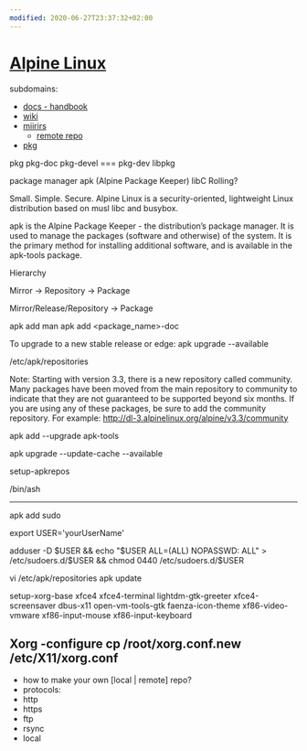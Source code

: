 ```yaml
---
modified: 2020-06-27T23:37:32+02:00
---
```


[Alpine Linux](https://alpinelinux.org)
=======================================


subdomains:
- [docs - handbook](https://docs.alpinelinux.org)
- [wiki](https://wiki.alpinelinux.org)
- [miirirs](https://mirrors.alpinelinux.org/) 
	- [remote repo](http://dl-cdn.alpinelinux.org/)
- [pkg](https://pkgs.alpinelinux.org/)

pkg
pkg-doc
pkg-devel === pkg-dev
libpkg


package manager apk (Alpine Package Keeper)
libC
Rolling?


Small. Simple. Secure.
Alpine Linux is a security-oriented, lightweight Linux distribution based on musl libc and busybox.



apk is the Alpine Package Keeper - the distribution’s package manager. It is used to manage the packages (software and otherwise) of the system. It is the primary method for installing additional software, and is available in the apk-tools package.

Hierarchy

Mirror -> Repository -> Package

Mirror/Release/Repository -> Package

apk add man
apk add <package_name>-doc


To upgrade to a new stable release or edge: apk upgrade --available



/etc/apk/repositories


Note: Starting with version 3.3, there is a new repository called community. Many packages have been moved from the main repository to community to indicate that they are not guaranteed to be supported beyond six months. If you are using any of these packages, be sure to add the community repository. For example: http://dl-3.alpinelinux.org/alpine/v3.3/community




apk add --upgrade apk-tools

apk upgrade --update-cache --available

setup-apkrepos




/bin/ash

-----------------------------------------------------------------------------------------------------------------------------------------
apk add sudo

export USER='yourUserName'

adduser -D $USER && echo "$USER ALL=(ALL) NOPASSWD: ALL" > /etc/sudoers.d/$USER && chmod 0440 /etc/sudoers.d/$USER

vi /etc/apk/repositories
apk update


setup-xorg-base xfce4 xfce4-terminal lightdm-gtk-greeter xfce4-screensaver dbus-x11 open-vm-tools-gtk faenza-icon-theme xf86-video-vmware xf86-input-mouse xf86-input-keyboard

Xorg -configure
cp /root/xorg.conf.new /etc/X11/xorg.conf
-------------------------------------------------------------------------------------------------------------------------------------------
- how to make your own [local | remote] repo?
- protocols:
- http
- https
- ftp
- rsync
- local
